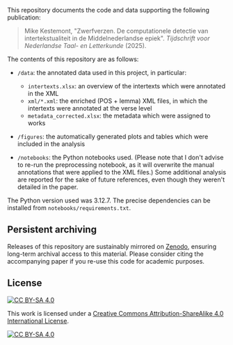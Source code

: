 This repository documents the code and data supporting the following publication:

> Mike Kestemont, "Zwerfverzen. De computationele detectie van intertekstualiteit in de Middelnederlandse epiek". *Tijdschrift voor Nederlandse Taal- en Letterkunde* (2025).

The contents of this repository are as follows:
- `/data`: the annotated data used in this project, in particular:
     - `intertexts.xlsx`: an overview of the intertexts which were annotated in the XML
     - `xml/*.xml`: the enriched (POS + lemma) XML files, in which the intertexts were annotated at the verse level
     - `metadata_corrected.xlsx`: the metadata which were assigned to works

- `/figures`: the automatically generated plots and tables which were included in the analysis
- `/notebooks`: the Python notebooks used. (Please note that I don't advise to re-run the preprocessing notebook, as it will overwrite the manual annotations that were applied to the XML files.) Some additional analysis are reported for the sake of future references, even though they weren't detailed in the paper.

The Python version used was 3.12.7. The precise dependencies can be installed from `notebooks/requirements.txt`.

## Persistent archiving
Releases of this repository are sustainably mirrored on [Zenodo](https://zenodo.org/), ensuring long-term archival access to this material. Please consider citing the accompanying paper if you re-use this code for academic purposes.

## License
[![CC BY-SA 4.0][cc-by-sa-shield]][cc-by-sa]

This work is licensed under a
[Creative Commons Attribution-ShareAlike 4.0 International License][cc-by-sa].

[![CC BY-SA 4.0][cc-by-sa-image]][cc-by-sa]

[cc-by-sa]: http://creativecommons.org/licenses/by-sa/4.0/
[cc-by-sa-image]: https://licensebuttons.net/l/by-sa/4.0/88x31.png
[cc-by-sa-shield]: https://img.shields.io/badge/License-CC%20BY--SA%204.0-lightgrey.svg
